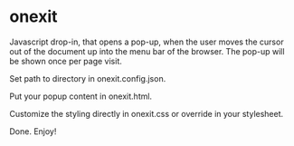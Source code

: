 # onexit

Javascript drop-in, that opens a pop-up, when the user moves the cursor out of the document up into the menu bar of the 
browser. The pop-up will be shown once per page visit.

Set path to directory in onexit.config.json.

Put your popup content in onexit.html.

Customize the styling directly in onexit.css or override in your stylesheet.

Done. Enjoy!